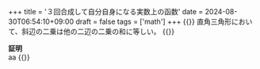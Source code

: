 +++
title = '３回合成して自分自身になる実数上の函数'
date = 2024-08-30T06:54:10+09:00
draft = false
tags = ['math']
+++
{{<thmbox title="命題">}}
直角三角形において、斜辺の二乗は他の二辺の二乗の和に等しい。
{{</thmbox>}}

**証明**  
aa
{{<qed>}}